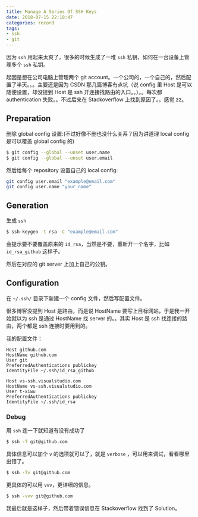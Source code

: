 ```yaml
---
title: Manage A Series Of SSH Keys
date: 2018-07-15 22:18:47
categories: record
tags:
- ssh
- git
---
```


因为 `ssh` 用起来太爽了，很多的时候生成了一堆 `ssh` 私钥，如何在一台设备上管理多个 `ssh` 私钥。

起因是想在公司电脑上管理两个 git account。一个公司的，一个自己的，然后配置了半天。。。主要还是因为 CSDN 那几篇博客有点坑（说 config 里 Host 是可以随便设置，却没提到 Host 是 ssh 开连接找路由的入口。。）。。每次都 authentication 失败。。不过后来在 Stackoverflow 上找到原因了。。感觉 zz。

## Preparation
删除 global config 设置:(不过好像不删也没什么关系？因为讲道理 local config 是可以覆盖 global config 的)
```bash
$ git config --global --unset user.name
$ git config --global --unset user.email
```

然后给每个 repository 设置自己的 local config:
```bash
git config user.email "example@email.com"
git config user.name "your_name"
```

## Generation
生成 `ssh`
```bash
$ ssh-keygen -t rsa -C "example@email.com"
```

会提示要不要覆盖原来的 `id_rsa`，当然是不要，重新开一个名字，比如 `id_rsa_github` 这样子。

然后在对应的 git server 上加上自己的公钥。

## Configuration
在 `~/.ssh/` 目录下新建一个 config 文件，然后写配置文件。

很多博客没提到 Host 是路由，而是说 HostName 要写上目标网站，于是我一开始就以为 ssh 是通过 HostName 找 server 的。。其实 Host 是 ssh 找连接的路由，两个都是 ssh 连接时要用到的。

我的配置文件：
```config
Host github.com
HostName github.com
User git
PreferredAuthentications publickey
IdentityFile ~/.ssh/id_rsa_github

Host vs-ssh.visualstudio.com
HostName vs-ssh.visualstudio.com
User t-xiwu
PreferredAuthentications publickey
IdentityFile ~/.ssh/id_rsa
```

### Debug
用 `ssh` 连一下就知道有没有成功了
```bash
$ ssh -T git@github.com
```

具体信息可以加个 `v` 的选项就可以了，就是 `verbose` ，可以用来调试，看看哪里出错了。
```bash
$ ssh -Tv git@github.com
```

更具体的可以用 `vvv`，更详细的信息。
```bash
$ ssh -vvv git@github.com
```

我最后就是这样子，然后带着错误信息在 Stackoverflow 找到了 Solution。


